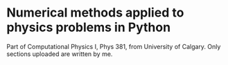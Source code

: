 # Numerical methods applied to physics problems in Python

Part of Computational Physics I, Phys 381, from University of Calgary. Only sections uploaded are written by me.
